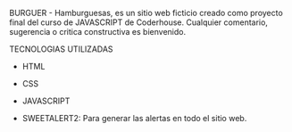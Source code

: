 BURGUER - Hamburguesas, es un sitio web ficticio creado como proyecto final del curso de JAVASCRIPT de Coderhouse. Cualquier comentario, sugerencia o critica constructiva es bienvenido.

TECNOLOGIAS UTILIZADAS
- HTML
- CSS
- JAVASCRIPT

- SWEETALERT2: Para generar las alertas en todo el sitio web.

